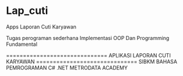 # Lap_cuti
Apps Laporan Cuti Karyawan

Tugas perograman sederhana Implementasi OOP Dan Programming Fundamental

============================== APLIKASI LAPORAN CUTI KARYAWAN ==============================
                                           SIBKM
                                    BAHASA PEMROGRAMAN C#
                                            .NET
                                      METRODATA ACADEMY
                                    
